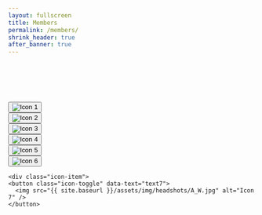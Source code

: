 ```yaml
---
layout: fullscreen
title: Members
permalink: /members/
shrink_header: true
after_banner: true
---
```


<div style="height: 5rem;"></div>

<div class="icon-grid">
  <div class="icon-item">
    <button class="icon-toggle" data-text="emma">
      <img src="{{ site.baseurl }}/assets/img/headshots/ensemblemeliora-060.jpg" alt="Icon 1" />
    </button>
  </div>

  <div class="icon-item">
    <button class="icon-toggle" data-text="andrew">
      <img src="{{ site.baseurl }}/assets/img/headshots/ensemblemeliora-089.jpg" alt="Icon 2" />
    </button>
  </div>

  <div class="icon-item">
    <button class="icon-toggle" data-text="rachel">
      <img src="{{ site.baseurl }}/assets/img/headshots/ensemblemeliora-090.jpg" alt="Icon 3" />
    </button>
  </div>

  <div class="icon-item">
    <button class="icon-toggle" data-text="james">
      <img src="{{ site.baseurl }}/assets/img/headshots/ensemblemeliora-095.jpg" alt="Icon 4" />
    </button>
  </div>

  <div class="icon-item">
    <button class="icon-toggle" data-text="grace">
      <img src="{{ site.baseurl }}/assets/img/headshots/ensemblemeliora-097.jpg" alt="Icon 5" />
    </button>
  </div>

  <div class="icon-item">
    <button class="icon-toggle" data-text="juliana">
      <img src="{{ site.baseurl }}/assets/img/headshots/IMG_0847.jpg" alt="Icon 6" />
    </button>
  </div>

    <div class="icon-item">
    <button class="icon-toggle" data-text="text7">
      <img src="{{ site.baseurl }}/assets/img/headshots/A_W.jpg" alt="Icon 7" />
    </button>
  </div>
</div>


<div id="text-display" class="wide-text"></div>

<div id="emma" class="icon-text" style="display:none;">
  <p>Originally from Brooklyn, NY, <strong>Emma Milian</strong> holds a Master’s degree in Violin Performance from the University of North Texas College of Music and is a graduate of the Eastman School of Music with a Bachelor’s degree in Violin Performance, a certificate in Arts Leadership, and a certificate in Performance Practice. Ms. Milian looks forward to pursuing her Master’s degree in Baroque Violin Performance with the Juilliard Historical Performance program starting in Fall 2025.</p>
 <p>Ms. Milian is a violinist with a wide variety of musical interests including contemporary works and early music. Recently, she recorded composer Charles Peck’s work for solo violin, Filament, which will be released soon. During her time at Eastman, she performed in the Rochester Early Music Festival with the Eastman Collegium and served as concertmaster in the Eastman Bach Cantata series, Eastman Symphony Orchestra, Eastman Philharmonia, and the Empire Film and Media Ensemble. In 2023, she recorded the score (composed by Mark Watters) for WXXI’s upcoming documentary on Eastman. In addition to her work in Rochester, Ms. Milian has performed in many venues across New York City, including Carnegie Hall, the Dimenna Center for Classical Music, Symphony Space, and the National Arts Club. </p>
<p>While at Eastman, Ms. Milian developed a passion for baroque music which she continued to pursue at UNT. She has been featured as a soloist with the UNT Baroque Orchestra, and in the summer of 2024, she toured Brazil with the UNT Fantasmi Ensemble. She has also been a member of the Dallas Bach Society orchestra and played on their recently released album recording of Handel’s Messiah, as well as the Saint John’s Passion album which will be released soon. She currently performs on a violin by Nicol Gusetto, Cremona, 1728, generously on loan from the Juilliard School. </p>

</div>
<div id="andrew" class="icon-text" style="display:none;">
  <p><strong>Andrew Bortvin</strong> is a versatile keyboardist based in Baltimore and NYC. His primary teachers include Peter Sykes, Richard Stone, and Adam Pearl. He has performed in festivals and workshops such as the San Francisco Early Music Society’s Baroque Workshop, St. Andrew’s Baroque Performance Course, the Oberlin Baroque Performance Institute, and Amherst Early Music Academy. Andrew performs extensively throughout the east coast with the Baltimore Baroque Band, Peabody Renaissance Ensemble, and in opera and chamber music ensembles. Outside of early music, Andrew is earning his PhD at Johns Hopkins in computational biology.</p>
</div>
<div id="rachel" class="icon-text" style="display:none;">
  <p>With equal passions for early and new music, <strong>Rachel Smith</strong> is a freelance musician, a substitute teacher at Chicago Public Schools, an arts administrator and a full-time hustler based in Chicago and Rochester, NY.  She appears regularly as a violist with the Camerata Chicago orchestra and a baroque violinist with Martin David’s Bella Voce Sinfonia. Most recently, she joined the Concert Opera of Greater Chicago for their first opera with a full orchestral ensemble. She is the director of Ensemble Meliora, which recently performed their debut project in June at the Boston Early Music Festival’s Fringe Concert Series.  Rachel holds a BM in viola performance and a Certificate of Achievement in Performance Practice from the Eastman School of Music, and is a recent alum of the Tafelmusik Baroque Summer Institute in Toronto.  She was a member of Eastman’s Musica Nova ensemble, where she worked with conductors Georgia Mills, Luke Poeppel, and Brad Lubman.  She is also a member of the 2024 Bang on a Can Summer Festival fellowship cohort, where she worked alongside musicians and composers such as David Lang, Sahara von Hattenberger, Jack Beal, Vashawn Aurora, Ruben Høgh, and many more.  Rachel enjoys performing both on violin and viola in many different styles, and loves the collaboration between colleagues for old music, new music, and everything in between! She performs on a late 18th-century German violin, labeled Galini. </p>
</div>
<div id="james" class="icon-text" style="display:none;">
  <p><strong>James Marshall</strong> joined the viola section of the Rochester Philharmonic Orchestra in January 2023, and is currently pursuing a Doctor of Musical Arts degree in Performance and Literature at the Eastman School of Music, with a Certificate of Advanced Achievement in Early Music. Although primarily a violist, James is also an avid performer on Baroque violin and viola d’amore, and was the leader of Eastman’s Collegium Musicum ensemble for three years. James has received primary early music studies from Eastman Professors Paul O’Dette, Christel Thielmann, and Roger Freitas, as well as additional studies with Cynthia Roberts and Julie Andrijeski. He has performed in Rochester with Publick Musick and Pegasus Early Music, and at recent festivals including the American Bach Soloists Academy, Boston Early Music Festival Fringe, Berwick Academy (Oregon Bach Festival), and Baroque Performance Institute (Oberlin). For today’s program, James is playing a violin by Joseph Rausch, c. 1770, and a Jay Haide viola, 2017, after Maggini.</p>
</div>
<div id="grace" class="icon-text" style="display:none;">
  <p><strong>Grace Mockus</strong> is a graduate student at The Juilliard School, where she is equally at home in modern and historical performance practices. She holds a BM in Cello Performance, with a minor in Performing Arts Management and Entrepreneurship, from the University of Michigan. Grace has performed and studied at numerous festivals, including Orford Musique, the Oregon Bach Festival, Bowdoin International Music Festival, American Bach Soloists Academy, the Smithsonian Academy, and in fellowships with the Chautauqua Festival Orchestra and ARTEK early music ensemble. Grace has also performed with ensembles such as the Detroit Symphony Orchestra, the Juilliard Orchestra, and the Chicago Philharmonic. She is a core member of the West Michigan Symphony and Ensemble Meliora. Grace performs on an anonymous English cello of the Kennedy School, ca. 1800, labeled “Jacobus Stainer”, and a seven-string bass viol by Linda Shortridge, 1979. 
</p>
</div>
<div id="juliana" class="icon-text" style="display:none;">
  <p>Hailed for her “natural musicianship, boundless musicality, and genuine joy for music” (EMW, ’25), <strong>Juliana Kauls-Kilcoyne</strong> is a Russian-American violist based in New York City. She earned both her Bachelor’s and Master’s degrees in viola performance from the Eastman School of Music, where she studied with Grammy Award-winning violist Masumi Per Rostad. While at Eastman, she also completed an Advanced Performer’s Certificate in Early Music after discovering her true passion: historical performance. She studied under the mentorship of Paul O’Dette, Christel Thielmann, and Brandon Chui (Tafelmusik).</p>
<p>Juliana has appeared with the Minnesota Orchestra, String Orchestra of Brooklyn, Ver Sacrum Consort, and a variety of NYC opera companies and early music ensembles. At Eastman, she served as principal violist of Collegium Musicum and performed with the Eastman Philharmonia. In 2023, she was featured in the Boston Early Music Festival Fringe Concerts and selected for the American Bach Soloists Academy, Tafelmusik Baroque Summer Institute, and Oberlin Baroque Performance Institute. Performance highlights include world premieres of works by Anthony Davis and Libby Larsen, and masterclasses with Yo-Yo Ma, Kenneth Slowik, Elizabeth Blumenstock, Jeffrey Irvine, and Matthew Lipman.</p>
</div>
<div id="text7" class="icon-text" style="display:none;">
  <p>KJHGFDWYUJK XCVBN:LKJHGF WERTYUIO MNBVCXZ WERTYUIO #$%^&*()_ LKJHGFDS 34567890 LKJHGFDS DFGHJk EFGHJK ERTYUIO SDFGHJKL WERTYUIOP SDFGHJKL: WERTYUIOP @#$%^&*()_ SDFGHJKL WERTYUIOP )(*&^%$#@ OIUHYGTRE KJHGFD</p>
</div>

<script src="{{ site.baseurl }}/assets/js/members.js"></script>
